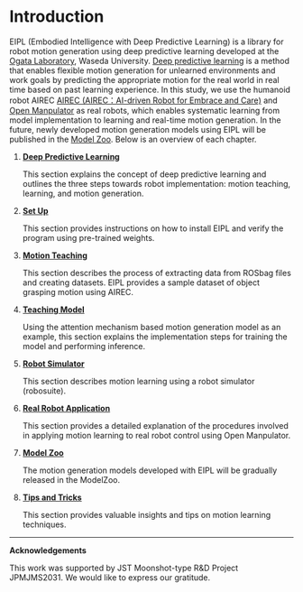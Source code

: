 # Introduction


EIPL (Embodied Intelligence with Deep Predictive Learning) is a library for robot motion generation using deep predictive learning developed at the  [Ogata Laboratory](https://ogata-lab.jp/), Waseda University. [Deep predictive learning](overview.md) is a method that enables flexible motion generation for unlearned environments and work goals by predicting the appropriate motion for the real world in real time based on past learning experience. In this study, we use the humanoid robot AIREC [AIREC (AIREC：AI-driven Robot for Embrace and Care)](https://airec-waseda.jp/en/toppage_en/) and [Open Manpulator](https://emanual.robotis.com/docs/en/platform/openmanipulator_x/overview/) as real robots, which enables systematic learning from model implementation to learning and real-time motion generation. In the future, newly developed motion generation models using EIPL will be published in the [Model Zoo](./zoo/overview.md). Below is an overview of each chapter.


1. [**Deep Predictive Learning**](overview/)

    This section explains the concept of deep predictive learning and outlines the three steps towards robot implementation: motion teaching, learning, and motion generation.
    
2. [**Set Up**](install/install-software)

    This section provides instructions on how to install EIPL and verify the program using pre-trained weights.

3. [**Motion Teaching**](teach/overview)

    This section describes the process of extracting data from ROSbag files and creating datasets. EIPL provides a sample dataset of object grasping motion using AIREC.

4. [**Teaching Model**](model/dataloader)

    Using the attention mechanism based motion generation model as an example, this section explains the implementation steps for training the model and performing inference.

5. [**Robot Simulator**](simulator/dataset)

    This section describes motion learning using a robot simulator (robosuite).

6. [**Real Robot Application**](robot/overview)

    This section provides a detailed explanation of the procedures involved in applying motion learning to real robot control using Open Manpulator.

7. [**Model Zoo**](zoo/overview)

    The motion generation models developed with EIPL will be gradually released in the ModelZoo.

8. [**Tips and Tricks**](tips/normalization/)

    This section provides valuable insights and tips on motion learning techniques.



----
**Acknowledgements**

This work was supported by JST Moonshot-type R&D Project JPMJMS2031. We would like to express our gratitude.
